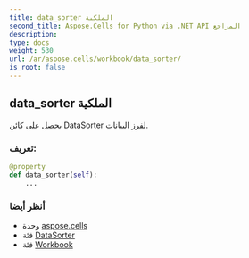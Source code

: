 ```yaml
---
title: data_sorter الملكية
second_title: Aspose.Cells for Python via .NET API المراجع
description:
type: docs
weight: 530
url: /ar/aspose.cells/workbook/data_sorter/
is_root: false
---
```

##  data_sorter الملكية

يحصل على كائن DataSorter لفرز البيانات.
###  تعريف:
```python
@property
def data_sorter(self):
    ...
```

###  أنظر أيضا
* وحدة [aspose.cells](../../)
* فئة [DataSorter](/cells/python-net/ar/aspose.cells/datasorter)
* فئة [Workbook](/cells/python-net/ar/aspose.cells/workbook)
